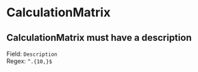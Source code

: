 # CalculationMatrix
## CalculationMatrix must have a description
Field: `Description`   
Regex: `^.{10,}$`    


